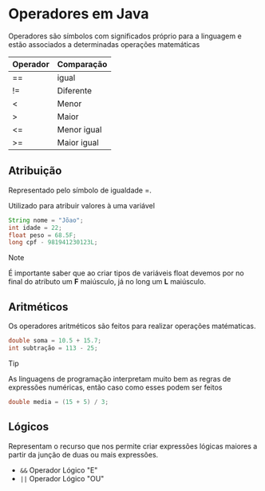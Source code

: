# Operadores em Java 

Operadores são símbolos com significados próprio para a linguagem e estão associados a determinadas operações matemáticas 

|Operador | Comparação|
|---|---|
|==|igual|
|!=|Diferente|
|<|Menor|
|>|Maior|
|<=|Menor igual|
|>=|Maior igual|

## Atribuição 
Representado pelo símbolo de igualdade =.

Utilizado para atribuir valores à uma variável 

```java
String nome = "Jõao";
int idade = 22; 
float peso = 68.5F;
long cpf - 981941230123L;
```

>[!NOTE]
> É importante saber que ao criar tipos de variáveis float devemos por no final do atributo um **F** maiúsculo, já no long um **L** maiúsculo.

## Aritméticos 

Os operadores aritméticos são feitos para realizar operações matématicas. 

```java
double soma = 10.5 + 15.7;
int subtração = 113 - 25; 
```

>[!TIP]
> As linguagens de programação interpretam muito bem as regras de expressões numéricas, então caso como esses podem ser feitos 

```java
double media = (15 + 5) / 3; 
```

## Lógicos 
Representam o recurso que nos permite criar expressões lógicas maiores a partir da junção de duas ou mais expressões. 

* `&&` Operador Lógico "E"
* `||` Operador Lógico "OU"
